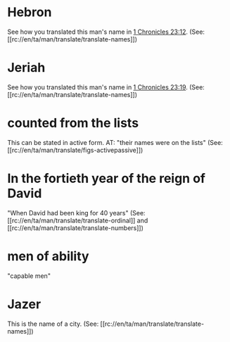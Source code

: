 # Hebron

See how you translated this man's name in [1 Chronicles 23:12](../23/12.md). (See: [[rc://en/ta/man/translate/translate-names]])

# Jeriah

See how you translated this man's name in [1 Chronicles 23:19](../23/19.md). (See: [[rc://en/ta/man/translate/translate-names]])

# counted from the lists

This can be stated in active form. AT: "their names were on the lists" (See: [[rc://en/ta/man/translate/figs-activepassive]])

# In the fortieth year of the reign of David

"When David had been king for 40 years" (See: [[rc://en/ta/man/translate/translate-ordinal]] and [[rc://en/ta/man/translate/translate-numbers]])

# men of ability

"capable men"

# Jazer

This is the name of a city. (See: [[rc://en/ta/man/translate/translate-names]])

